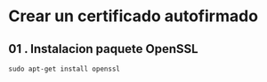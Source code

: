 # Crear un certificado autofirmado

## 01 . Instalacion paquete OpenSSL

```
sudo apt-get install openssl
```

